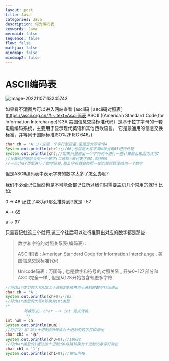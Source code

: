 ```yaml
---
layout: post
title: Java
categories: Java
description: 何为编码表
keywords: Java
mermaid: false
sequence: false
flow: false
mathjax: false
mindmap: false
mindmap2: false
---
```


# ASCII编码表

![image-20221107113245742](https://gitee.com/Doukaixin/note_image/raw/master/https://gitee.com/doukaixin/note_image/image-20221107113245742.png)

如果看不清图片可以进入网站查看 [ascii码 | ascii码对照表](https://ascii.org.cn/#:~:text=Ascii码表 ASCII ((American Standard Code,for Information Interchange)%3A 美国信息交换标准代码）是基于拉丁字母的一套电脑编码系统，主要用于显示现代英语和其他西欧语言。 它是最通用的信息交换标准，并等同于国际标准ISO%2FIEC 646。) 

```java
char ch = 'A';//这是一个字符型变量,里面是大写字母A
System.out.println(ch+1);//66,也就是大写字母A被当做65进行处理
System.out.println(ch);//如果只是输出一个字符而不进行一些计算那么输出为大写A
//计算机的底层会用一个数字(二进制)来代表字符A,就是65
//一旦char类型进行了数学运算,那么字符就会按照一定的规则翻译成为一个数字
```

但是ASCII编码表中表示字符的数字太多了怎么办呢?

我们不必全记住当然也是不可能全部记住所以我们只需要主机几个常用的就行 比如:

0 -> 48 记住了48为0那么推算到9就是 : 57

A -> 65

a -> 97

只需要记住这三个就行,这三个往后可以进行推算出对应的数字都是那些

>  数字和字符的对照关系表(编码表) :
>
>  ASCII码表 : American Standard Code for Information Interchange , 美国信息交换标准代码
>
>  Unicode码表 : 万国码 , 也是数字和符号的对照关系 , 开头0~127部分和ASCII完全一样 , 但是从128开始包含有更多字符

```java
//将char类型的大写A加上十进制的0转换为十进制的数字打印输出
char ch = 'A';
System.out.println(ch+0);//65
//将char类型的大写A转换为int类型
/*
        转换形式: char --> int 隐式转换
         */
int num = ch;
System.out.println(num);
//将中文'与'加上十进制的0转换为十进制的数字打印输出
char ch3 = '与';
System.out.println(ch3+0);//19982
//将char类型的1通过加十进制的0将其转换为十进制的数字打输出
char ch1 = '1';
System.out.println(ch1+0);//输出为49
```

